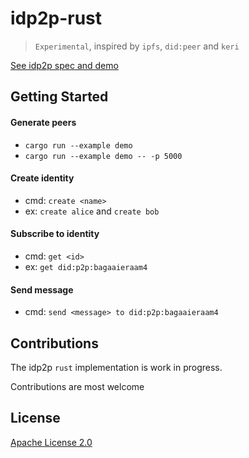 # idp2p-rust

> `Experimental`, inspired by `ipfs`, `did:peer` and `keri`

[See idp2p spec and demo](https://idp2p.github.io)

## Getting Started 

#### Generate peers

- ```cargo run --example demo```
- ```cargo run --example demo -- -p 5000```

#### Create identity

- cmd: ```create <name>```
- ex: `create alice` and `create bob`

#### Subscribe to identity

- cmd: ```get <id>```
- ex: `get did:p2p:bagaaieraam4`

#### Send message

- cmd: ```send <message> to did:p2p:bagaaieraam4```

## Contributions

The idp2p `rust` implementation is work in progress. 

Contributions are most welcome

## License

[Apache License 2.0](LICENSE) 


